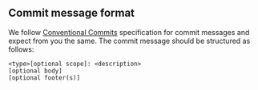 ## Commit message format

We follow [Conventional Commits](https://www.conventionalcommits.org/en/v1.0.0/) specification for commit messages and expect from you the same.
The commit message should be structured as follows:

```
<type>[optional scope]: <description>
[optional body]
[optional footer(s)]
```
